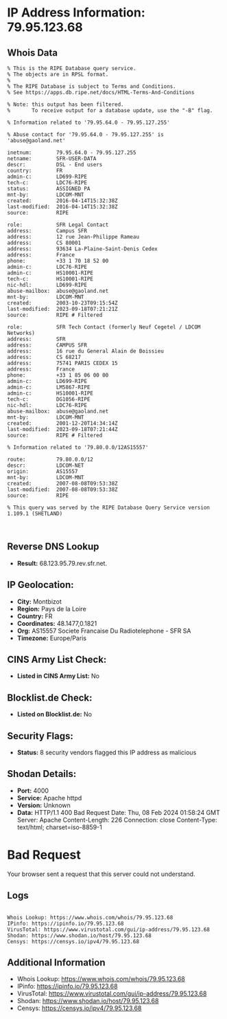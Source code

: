 # IP Address Information: 79.95.123.68

## Whois Data
```
% This is the RIPE Database query service.
% The objects are in RPSL format.
%
% The RIPE Database is subject to Terms and Conditions.
% See https://apps.db.ripe.net/docs/HTML-Terms-And-Conditions

% Note: this output has been filtered.
%       To receive output for a database update, use the "-B" flag.

% Information related to '79.95.64.0 - 79.95.127.255'

% Abuse contact for '79.95.64.0 - 79.95.127.255' is 'abuse@gaoland.net'

inetnum:        79.95.64.0 - 79.95.127.255
netname:        SFR-USER-DATA
descr:          DSL - End users
country:        FR
admin-c:        LD699-RIPE
tech-c:         LDC76-RIPE
status:         ASSIGNED PA
mnt-by:         LDCOM-MNT
created:        2016-04-14T15:32:38Z
last-modified:  2016-04-14T15:32:38Z
source:         RIPE

role:           SFR Legal Contact
address:        Campus SFR
address:        12 rue Jean-Philippe Rameau
address:        CS 80001
address:        93634 La-Plaine-Saint-Denis Cedex
address:        France
phone:          +33 1 70 18 52 00
admin-c:        LDC76-RIPE
admin-c:        HS10001-RIPE
tech-c:         HS10001-RIPE
nic-hdl:        LD699-RIPE
abuse-mailbox:  abuse@gaoland.net
mnt-by:         LDCOM-MNT
created:        2003-10-23T09:15:54Z
last-modified:  2023-09-18T07:21:21Z
source:         RIPE # Filtered

role:           SFR Tech Contact (formerly Neuf Cegetel / LDCOM Networks)
address:        SFR
address:        CAMPUS SFR
address:        16 rue du General Alain de Boissieu
address:        CS 68217
address:        75741 PARIS CEDEX 15
address:        France
phone:          +33 1 85 06 00 00
admin-c:        LD699-RIPE
admin-c:        LM5867-RIPE
admin-c:        HS10001-RIPE
tech-c:         DG1056-RIPE
nic-hdl:        LDC76-RIPE
abuse-mailbox:  abuse@gaoland.net
mnt-by:         LDCOM-MNT
created:        2001-12-20T14:34:14Z
last-modified:  2023-09-18T07:21:44Z
source:         RIPE # Filtered

% Information related to '79.80.0.0/12AS15557'

route:          79.80.0.0/12
descr:          LDCOM-NET
origin:         AS15557
mnt-by:         LDCOM-MNT
created:        2007-08-08T09:53:38Z
last-modified:  2007-08-08T09:53:38Z
source:         RIPE

% This query was served by the RIPE Database Query Service version 1.109.1 (SHETLAND)



```
## Reverse DNS Lookup
- **Result:** 68.123.95.79.rev.sfr.net.

## IP Geolocation:
- **City:** Montbizot
- **Region:** Pays de la Loire
- **Country:** FR
- **Coordinates:** 48.1477,0.1821
- **Org:** AS15557 Societe Francaise Du Radiotelephone - SFR SA
- **Timezone:** Europe/Paris

## CINS Army List Check:
- **Listed in CINS Army List:** 
No

## Blocklist.de Check:
- **Listed on Blocklist.de:** 
No

## Security Flags:
- **Status:** 8 security vendors flagged this IP address as malicious

## Shodan Details:
- **Port:** 4000
- **Service:** Apache httpd
- **Version:** Unknown
- **Data:** HTTP/1.1 400 Bad Request
Date: Thu, 08 Feb 2024 01:58:24 GMT
Server: Apache
Content-Length: 226
Connection: close
Content-Type: text/html; charset=iso-8859-1

<!DOCTYPE HTML PUBLIC "-//IETF//DTD HTML 2.0//EN">
<html><head>
<title>400 Bad Request</title>
</head><body>
<h1>Bad Request</h1>
<p>Your browser sent a request that this server could not understand.<br />
</p>
</body></html>


## Logs
```

Whois Lookup: https://www.whois.com/whois/79.95.123.68
IPinfo: https://ipinfo.io/79.95.123.68
VirusTotal: https://www.virustotal.com/gui/ip-address/79.95.123.68
Shodan: https://www.shodan.io/host/79.95.123.68
Censys: https://censys.io/ipv4/79.95.123.68

```
## Additional Information
- Whois Lookup: https://www.whois.com/whois/79.95.123.68
- IPinfo: https://ipinfo.io/79.95.123.68
- VirusTotal: https://www.virustotal.com/gui/ip-address/79.95.123.68
- Shodan: https://www.shodan.io/host/79.95.123.68
- Censys: https://censys.io/ipv4/79.95.123.68

